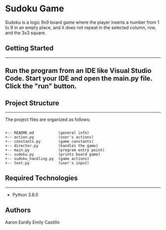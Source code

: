 # Sudoku Game

Sudoku is a logic 9x9 board game where the player inserts a number from 1 to 9 in an empty place, and it does not repeat in the selected column, row, and the 3x3 square.

## Getting Started

---

## Run the program from an IDE like Visual Studio Code. Start your IDE and open the main.py file. Click the "run" button.

## Project Structure

---

The project files are organized as follows:

```

+-- README.md           (general info)
+-- action.py           (user's actions)
+-- constants.py        (game constants)
+-- director.py         (handles the game)
+-- main.py             (program entry point)
+-- sudoku.py           (prints board game)
+-- sudoku_handling.py  (game actions)
+-- text.py             (user's input)

```

## Required Technologies

---

- Python 3.8.0

## Authors

Aaron Eardly
Emily Castillo
